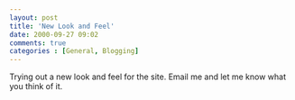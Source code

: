 ```yaml
---
layout: post
title: 'New Look and Feel'
date: 2000-09-27 09:02
comments: true
categories : [General, Blogging]
---  
```


Trying out a new look and feel for the site. Email me and let me know what you think of it. 

